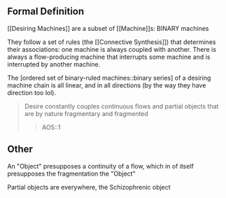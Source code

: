 ## Formal Definition
[[Desiring Machines]] are a subset of [[Machine]]s: BINARY machines

They follow a set of rules (the [[Connective Synthesis]]) that determines their associations: one machine is always coupled with another. There is always a flow-producing machine that interrupts some machine and is interrupted by another machine.

The [ordered set of binary-ruled machines::binary series] of a desiring machine chain is all linear, and in all directions (by the way they have direction too lol).

> Desire constantly couples continuous flows and partial objects that are by nature fragmentary and fragmented
> > AO5::1 
## Other
An "Object" presupposes a continuity of a flow, which in of itself presupposes the fragmentation the "Object"

Partial objects are everywhere, the Schizophrenic object